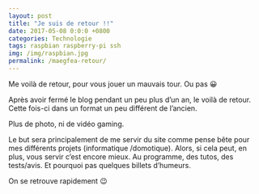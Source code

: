 ```yaml
---
layout: post
title: "Je suis de retour !!"
date: 2017-05-08 0:0:0 +0800
categories: Technologie
tags: raspbian raspberry-pi ssh
img: /img/raspbian.jpg
permalink: /maegfea-retour/
---
```

Me voilà de retour, pour vous jouer un mauvais tour. Ou pas 😀

Après avoir fermé le blog pendant un peu plus d’un an, le voilà de retour.
Cette fois-ci dans un format un peu différent de l’ancien.

Plus de photo, ni de vidéo gaming.

Le but sera principalement de me servir du site comme pense bête pour mes différents projets (informatique /domotique).
Alors, si cela peut, en plus, vous servir c’est encore mieux.
Au programme, des tutos, des tests/avis. Et pourquoi pas quelques billets d’humeurs.

On se retrouve rapidement 😉
